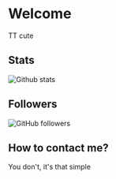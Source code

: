 # Welcome
TT cute

## Stats
![Github stats](https://github-readme-stats.vercel.app/api?username=YourOrdinaryCat&show_icons=true&theme=dark&bg_color=21262d&hide_border="true")

## Followers
<img alt="GitHub followers" src="https://img.shields.io/github/followers/rounk-ctrl?color=black&label=Github%20Followers&logo=Github&logoColor=white&style=for-the-badge">

## How to contact me?
You don't, it's that simple
